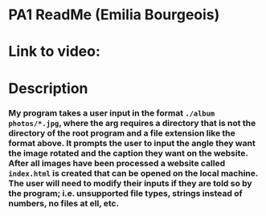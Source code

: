 # PA1 ReadMe (Emilia Bourgeois)
# Link to video: 
# Description 
### My program takes a user input in the format ```./album photos/*.jpg```, where the arg requires a directory that is not the directory of the root program and a file extension like the format above. It prompts the user to input the angle they want the image rotated and the caption they want on the website. After all images have been processed a website called ```index.html``` is created that can be opened on the local machine. The user will need to modify their inputs if they are told so by the program; i.e. unsupported file types, strings instead of numbers, no files at ell, etc. 